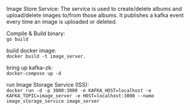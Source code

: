 Image Store Service: The service is used to create/delete albums and upload/delete images to/from those albums. It publishes a kafka event every time an image is uploaded or deleted.


Compile & Build binary:<br>
    ```
    go build
    ```

build docker image:<br>
    ```
    docker build -t image_server.
    ```

bring up kafka-zk:<br>
    ```
    docker-compose up -d
    ```
    
run Image Storage Service (ISS):<br>
    ```
    docker run -d -p 3000:3000 -e KAFKA_HOST=localhost -e KAFKA_TOPIC=image_server -e HOST=localhost:3000 --name image_storage_service image_server
    ```
